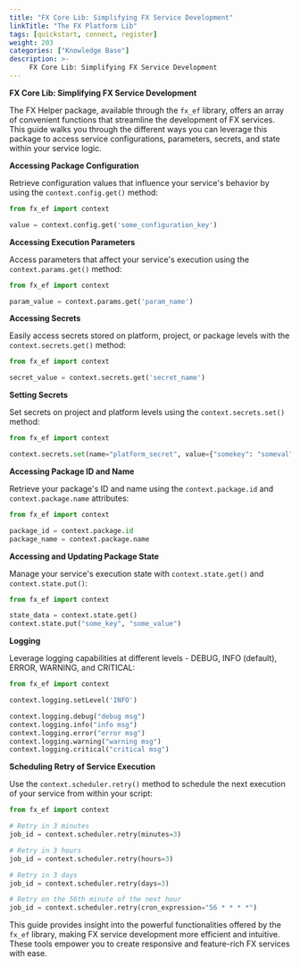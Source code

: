 ```yaml
---
title: "FX Core Lib: Simplifying FX Service Development"
linkTitle: "The FX Platform Lib"
tags: [quickstart, connect, register] 
weight: 203
categories: ["Knowledge Base"]
description: >-
     FX Core Lib: Simplifying FX Service Development
---
```


**FX Core Lib: Simplifying FX Service Development**

The FX Helper package, available through the `fx_ef` library, offers an array of convenient functions that streamline the development of FX services. This guide walks you through the different ways you can leverage this package to access service configurations, parameters, secrets, and state within your service logic.

**Accessing Package Configuration**

Retrieve configuration values that influence your service's behavior by using the `context.config.get()` method:

```python
from fx_ef import context

value = context.config.get('some_configuration_key')
```

**Accessing Execution Parameters**

Access parameters that affect your service's execution using the `context.params.get()` method:

```python
from fx_ef import context

param_value = context.params.get('param_name')
```

**Accessing Secrets**

Easily access secrets stored on platform, project, or package levels with the `context.secrets.get()` method:

```python
from fx_ef import context

secret_value = context.secrets.get('secret_name')
```

**Setting Secrets**

Set secrets on project and platform levels using the `context.secrets.set()` method:

```python
from fx_ef import context

context.secrets.set(name="platform_secret", value={"somekey": "someval"}, context="platform")
```

**Accessing Package ID and Name**

Retrieve your package's ID and name using the `context.package.id` and `context.package.name` attributes:

```python
from fx_ef import context

package_id = context.package.id
package_name = context.package.name
```

**Accessing and Updating Package State**

Manage your service's execution state with `context.state.get()` and `context.state.put()`:

```python
from fx_ef import context

state_data = context.state.get()
context.state.put("some_key", "some_value")
```

**Logging**

Leverage logging capabilities at different levels - DEBUG, INFO (default), ERROR, WARNING, and CRITICAL:

```python
from fx_ef import context

context.logging.setLevel('INFO')

context.logging.debug("debug msg")
context.logging.info("info msg")
context.logging.error("error msg")
context.logging.warning("warning msg")
context.logging.critical("critical msg")
```

**Scheduling Retry of Service Execution**

Use the `context.scheduler.retry()` method to schedule the next execution of your service from within your script:

```python
from fx_ef import context

# Retry in 3 minutes
job_id = context.scheduler.retry(minutes=3)

# Retry in 3 hours
job_id = context.scheduler.retry(hours=3)

# Retry in 3 days
job_id = context.scheduler.retry(days=3)

# Retry on the 56th minute of the next hour
job_id = context.scheduler.retry(cron_expression="56 * * * *")
```

This guide provides insight into the powerful functionalities offered by the `fx_ef` library, making FX service development more efficient and intuitive. These tools empower you to create responsive and feature-rich FX services with ease.